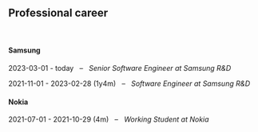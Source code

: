 ## Professional career

&nbsp;

#### Samsung

2023-03-01 - today &nbsp; – &nbsp; _Senior Software Engineer at Samsung R&D_

2021-11-01 - 2023-02-28 (1y4m) &nbsp; – &nbsp; _Software Engineer at Samsung R&D_

#### Nokia

2021-07-01 - 2021-10-29 (4m) &nbsp; – &nbsp; _Working Student at Nokia_
